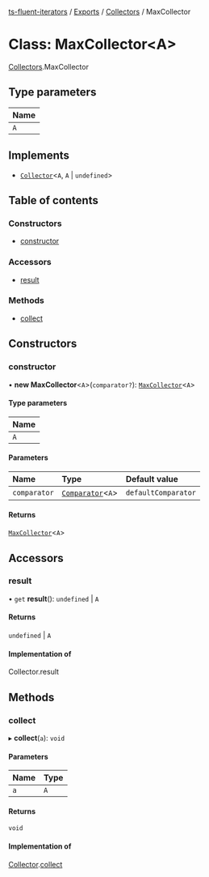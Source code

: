 [ts-fluent-iterators](../README.md) / [Exports](../modules.md) / [Collectors](../modules/Collectors.md) / MaxCollector

# Class: MaxCollector\<A\>

[Collectors](../modules/Collectors.md).MaxCollector

## Type parameters

| Name |
| :------ |
| `A` |

## Implements

- [`Collector`](../interfaces/Collectors.Collector.md)\<`A`, `A` \| `undefined`\>

## Table of contents

### Constructors

- [constructor](Collectors.MaxCollector.md#constructor)

### Accessors

- [result](Collectors.MaxCollector.md#result)

### Methods

- [collect](Collectors.MaxCollector.md#collect)

## Constructors

### constructor

• **new MaxCollector**\<`A`\>(`comparator?`): [`MaxCollector`](Collectors.MaxCollector.md)\<`A`\>

#### Type parameters

| Name |
| :------ |
| `A` |

#### Parameters

| Name | Type | Default value |
| :------ | :------ | :------ |
| `comparator` | [`Comparator`](../modules.md#comparator)\<`A`\> | `defaultComparator` |

#### Returns

[`MaxCollector`](Collectors.MaxCollector.md)\<`A`\>

## Accessors

### result

• `get` **result**(): `undefined` \| `A`

#### Returns

`undefined` \| `A`

#### Implementation of

Collector.result

## Methods

### collect

▸ **collect**(`a`): `void`

#### Parameters

| Name | Type |
| :------ | :------ |
| `a` | `A` |

#### Returns

`void`

#### Implementation of

[Collector](../interfaces/Collectors.Collector.md).[collect](../interfaces/Collectors.Collector.md#collect)
